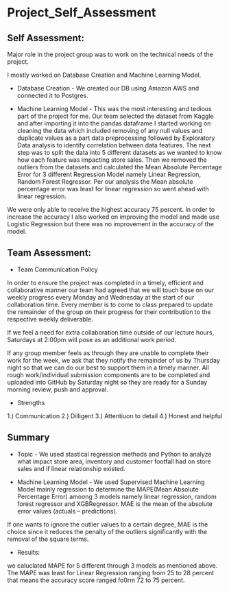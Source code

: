 # Project_Self_Assessment

## Self Assessment:

Major role in the project group was to work on the technical needs of the project.

I mostly worked on Database Creation and Machine Learning Model.

* Database Creation - We created our DB using Amazon AWS and connected it to Postgres.

* Machine Learning Model - This was the most interesting and tedious part of the project for me.
  Our team selected the dataset from Kaggle and after importing it into the pandas dataframe I started working on cleaning the data which included removing of any null   values and duplicate values as a part data preprocessing followed by Exploratory Data analysis to identify correlation between data features.
  The next step was to split the data into 5 different datasets as we wanted to know how each feature was impacting store sales.
  Then we removed the outliers from the datasets and calculated the Mean Absolute Percentage Error for 3 different Regression Model namely Linear Regression, Random     Forest Regressor.
  Per our analysis the Mean absolute percentage error was least for linear regression so went ahead with linear regression.

We were only able to receive the highest accuracy 75 percent. 
In order to increase the accuracy I also worked on improving the model and made use Logistic Regression but there was no improvement in the accuracy of the model.


##	Team Assessment:


*	Team Communication Policy

In order to ensure the project was completed in a timely, efficient and collaborative manner our team had agreed that we will touch base on our weekly progress every Monday and Wednesday at the start of our collaboration time. Every member is to come to class prepared to update the remainder of the group on their progress for their contribution to the respective weekly deliverable.

If we feel a need for extra collaboration time outside of our lecture hours, Saturdays at 2:00pm will pose as an additional work period.

If any group member feels as through they are unable to complete their work for the week, we ask that they notify the remainder of us by Thursday night so that we can do our best to support them in a timely manner. All rough work/individual submission components are to be completed and uploaded into GitHub by Saturday night so they are ready for a Sunday morning review, push and approval.

* Strengths 

1.) Communication
2.) Dilligent
3.) Attentiuon to detail
4.) Honest and helpful


## Summary 

* Topic - We used stastical regression methods and Python to analyze what impact store area, inventory and customer footfall had on store sales and if linear relationship existed.

* Machine Learning Model - We used Supervised Machine Learning Model mainly regression to determine the MAPE(Mean Absolute Percentage Error) amoong 3 models namely linear regression, random forest regressor and XGBRegressor.
MAE is the mean of the absolute error values (actuals – predictions).

If one wants to ignore the outlier values to a certain degree, MAE is the choice since it reduces the penalty of the outliers significantly with the removal of the square terms.

* Results:

we caluclated MAPE for 5 different through 3 models as mentioned above.
The MAPE was least for Linear Regression ranging from 25 to 28 percent that means the accuracy score ranged fo0rm 72 to 75 percent.












 










